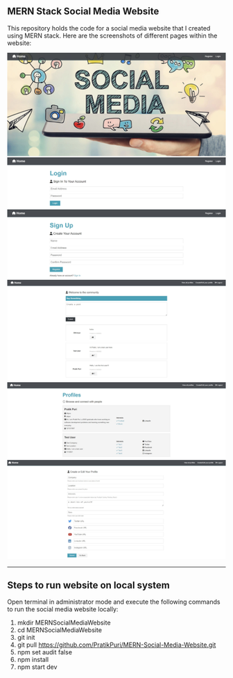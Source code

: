 MERN Stack Social Media Website
---
This repository holds the code for a social media website that I created using MERN stack. Here are the screenshots of different pages within the website:

![Home Page](https://github.com/PratikPuri/MERN-Social-Media-Website/blob/master/client/src/img/Screenshot1.jpg)
![Login Page](https://github.com/PratikPuri/MERN-Social-Media-Website/blob/master/client/src/img/Screenshot2.jpg)
![Signup Page](https://github.com/PratikPuri/MERN-Social-Media-Website/blob/master/client/src/img/Screenshot3.jpg)
![Dashboard](https://github.com/PratikPuri/MERN-Social-Media-Website/blob/master/client/src/img/Screenshot4.jpg)
![Profile page](https://github.com/PratikPuri/MERN-Social-Media-Website/blob/master/client/src/img/Screenshot5.jpg)
![Edit profile page](https://github.com/PratikPuri/MERN-Social-Media-Website/blob/master/client/src/img/Screenshot6.jpg)

---
Steps to run website on local system
---
Open terminal in administrator mode and execute the following commands to run the social media website locally:

1. mkdir MERNSocialMediaWebsite
2. cd MERNSocialMediaWebsite
3. git init
4. git pull https://github.com/PratikPuri/MERN-Social-Media-Website.git
5. npm set audit false
6. npm install
7. npm start dev
